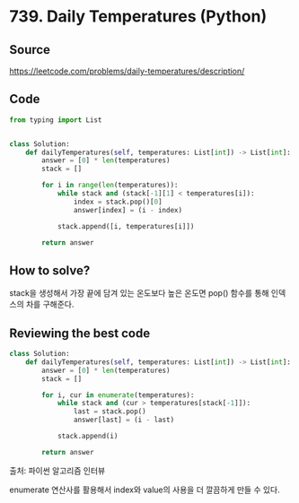 # 739. Daily Temperatures (Python)

## Source

https://leetcode.com/problems/daily-temperatures/description/

## Code

```python
from typing import List


class Solution:
    def dailyTemperatures(self, temperatures: List[int]) -> List[int]:
        answer = [0] * len(temperatures)
        stack = []

        for i in range(len(temperatures)):
            while stack and (stack[-1][1] < temperatures[i]):
                index = stack.pop()[0]
                answer[index] = (i - index)

            stack.append([i, temperatures[i]])

        return answer
```

## How to solve?

stack을 생성해서 가장 끝에 담겨 있는 온도보다 높은 온도면 pop() 함수를 통해 인덱스의 차를 구해준다.

## Reviewing the best code

```python
class Solution:
    def dailyTemperatures(self, temperatures: List[int]) -> List[int]:
        answer = [0] * len(temperatures)
        stack = []

        for i, cur in enumerate(temperatures):
            while stack and (cur > temperatures[stack[-1]]):
                last = stack.pop()
                answer[last] = (i - last)

            stack.append(i)

        return answer
```

출처: 파이썬 알고리즘 인터뷰

enumerate 연산사를 활용해서 index와 value의 사용을 더 깔끔하게 만들 수 있다.

